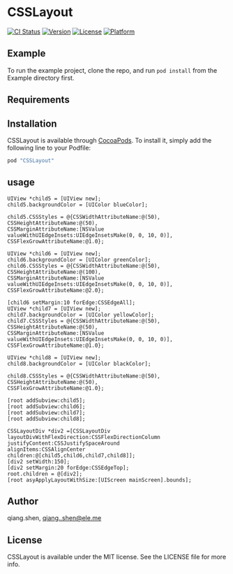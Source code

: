 # CSSLayout

[![CI Status](http://img.shields.io/travis/qiang.shen/CSSLayout.svg?style=flat)](https://travis-ci.org/qiang.shen/CSSLayout)
[![Version](https://img.shields.io/cocoapods/v/CSSLayout.svg?style=flat)](http://cocoapods.org/pods/CSSLayout)
[![License](https://img.shields.io/cocoapods/l/CSSLayout.svg?style=flat)](http://cocoapods.org/pods/CSSLayout)
[![Platform](https://img.shields.io/cocoapods/p/CSSLayout.svg?style=flat)](http://cocoapods.org/pods/CSSLayout)

## Example

To run the example project, clone the repo, and run `pod install` from the Example directory first.

## Requirements

## Installation

CSSLayout is available through [CocoaPods](http://cocoapods.org). To install
it, simply add the following line to your Podfile:

```ruby
pod "CSSLayout"
```

## usage

```objc
UIView *child5 = [UIView new];
child5.backgroundColor = [UIColor blueColor];

child5.CSSStyles = @{CSSWidthAttributeName:@(50),
CSSHeightAttributeName:@(50),
CSSMarginAttributeName:[NSValue valueWithUIEdgeInsets:UIEdgeInsetsMake(0, 0, 10, 0)],
CSSFlexGrowAttributeName:@1.0};

UIView *child6 = [UIView new];
child6.backgroundColor = [UIColor greenColor];
child6.CSSStyles = @{CSSWidthAttributeName:@(50),
CSSHeightAttributeName:@(100),
CSSMarginAttributeName:[NSValue valueWithUIEdgeInsets:UIEdgeInsetsMake(0, 0, 10, 0)],
CSSFlexGrowAttributeName:@2.0};

[child6 setMargin:10 forEdge:CSSEdgeAll];
UIView *child7 = [UIView new];
child7.backgroundColor = [UIColor yellowColor];
child7.CSSStyles = @{CSSWidthAttributeName:@(50),
CSSHeightAttributeName:@(50),
CSSMarginAttributeName:[NSValue valueWithUIEdgeInsets:UIEdgeInsetsMake(0, 0, 10, 0)],
CSSFlexGrowAttributeName:@1.0};

UIView *child8 = [UIView new];
child8.backgroundColor = [UIColor blackColor];

child8.CSSStyles = @{CSSWidthAttributeName:@(50),
CSSHeightAttributeName:@(50),
CSSFlexGrowAttributeName:@1.0};

[root addSubview:child5];
[root addSubview:child6];
[root addSubview:child7];
[root addSubview:child8];

CSSLayoutDiv *div2 =[CSSLayoutDiv layoutDivWithFlexDirection:CSSFlexDirectionColumn
justifyContent:CSSJustifySpaceAround
alignItems:CSSAlignCenter
children:@[child5,child6,child7,child8]];
[div2 setWidth:150];
[div2 setMargin:20 forEdge:CSSEdgeTop];
root.children = @[div2];
[root asyApplyLayoutWithSize:[UIScreen mainScreen].bounds];
```

## Author

qiang.shen, qiang..shen@ele.me

## License

CSSLayout is available under the MIT license. See the LICENSE file for more info.




